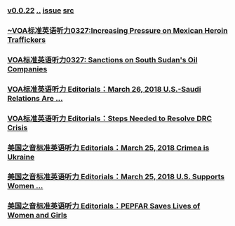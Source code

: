 ### [v0.0.22](https://github.com/littleflute/english/edit/master/voa/Editorials/readme.md) [..](..) [issue](https://github.com/littleflute/english/issues/54) [src](https://editorials.voa.gov/)

### [~VOA标准英语听力0327:Increasing Pressure on Mexican Heroin Traffickers](https://mp.weixin.qq.com/s?__biz=MzIxMTUzOTUzOA==&mid=2247485410&idx=2&sn=d8fb64d529fc22309467ac6ff61d4066&chksm=975284dfa0250dc91d00cc9cfda0bd84653058d6e51884ce3a5b3a09c750ae62ef5ad972ac8c#rd)
### [VOA标准英语听力0327: Sanctions on South Sudan's Oil Companies](https://mp.weixin.qq.com/s?__biz=MzIxMTUzOTUzOA==&mid=100001149&idx=6&sn=83795fb5c7769ac9c7c33128d3bbd948&chksm=1752864020250f56c8860af1de910d327d81da559c0e3c8d0b1ca08b9e1528f81e76bed46971&mpshare=1&scene=24&srcid=0328TqjEYnbUnHwg2VlBYywD#rd)
### [VOA标准英语听力 Editorials：March 26, 2018 U.S.-Saudi Relations Are ...](https://mp.weixin.qq.com/s?__biz=MzIxMTUzOTUzOA==&mid=100001149&idx=5&sn=2c713115cbf031971173dcae3e989078&chksm=1752864020250f569ed75d673526fb79cb42632b905c8597f51dd234f40a9f7427f70e0037a8&mpshare=1&scene=24&srcid=0328MNAB7fUT2dpb5AZS3F4G#rd)
### [VOA标准英语听力 Editorials：Steps Needed to Resolve DRC Crisis](https://mp.weixin.qq.com/s?__biz=MzIxMTUzOTUzOA==&mid=100001149&idx=4&sn=904bd6ed2c305062062bd17547ce625f&chksm=1752864020250f56ab4a8e8fd053ba2a809ddcf35a6dc96983ecde59747140dcc42e02419731&mpshare=1&scene=24&srcid=0328AW82sB6aYWvjbk8pCxCQ#rd)
### [美国之音标准英语听力 Editorials：March 25, 2018 Crimea is Ukraine](https://mp.weixin.qq.com/s?__biz=MzIxMTUzOTUzOA==&mid=100001149&idx=3&sn=649859a53f797aa1f7fadc53c337e7ca&chksm=1752864020250f5687e14095e8838d4ed1acd7c341211a2943f8d488ab2983d09c5263df10ab&mpshare=1&scene=24&srcid=0328ShheVFG0lgl11LaLjEMt#rd)
### [美国之音标准英语听力 Editorials：March 25, 2018 U.S. Supports Women ...](https://mp.weixin.qq.com/s?__biz=MzIxMTUzOTUzOA==&mid=100001149&idx=2&sn=120d631dd4ef8767ca6a1e3ba8b1dd63&chksm=1752864020250f5639b69514f48cbf0feab4652b866dc58e753cd67e79b47e82939337cb3d5a&mpshare=1&scene=24&srcid=0328XWGeWujTrS3x3HkuNyy7#rd)
### [美国之音标准英语听力 Editorials：PEPFAR Saves Lives of Women and Girls](https://mp.weixin.qq.com/s?__biz=MzIxMTUzOTUzOA==&mid=100001149&idx=1&sn=8efff039492a78f717cd3e05dc3e9b3c&chksm=1752864020250f56c9cecd510ad5c5d5bb0515015b449dfbf8682b3bd71c69146019306f3198&mpshare=1&scene=24&srcid=0328Onh7T9lsxHF1lX3UsNXg#rd)
